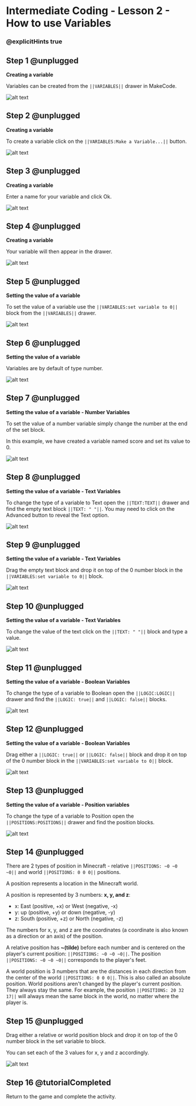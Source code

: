 # Intermediate Coding - Lesson 2 - How to use Variables
### @explicitHints true

## Step 1 @unplugged
**Creating a variable**

Variables can be created from the ``||VARIABLES||`` drawer in MakeCode.

![alt text](https://intermediatev3.codingcredentials.com/Lesson2/2.1/images/1-CreateAVariable.png?raw=true "Variables")

## Step 2 @unplugged
**Creating a variable**

To create a variable click on the ``||VARIABLES:Make a Variable...||`` button.

![alt text](https://intermediatev3.codingcredentials.com/Lesson2/2.1/images/2-CreateAVariable.png?raw=true "Create a Variables")

## Step 3 @unplugged
**Creating a variable**

Enter a name for your variable and click Ok.

![alt text](https://intermediatev3.codingcredentials.com/Lesson2/2.1/images/3-CreateAVariable.png?raw=true "Name Variables")

## Step 4 @unplugged
**Creating a variable**

Your variable will then appear in the drawer.

![alt text](https://intermediatev3.codingcredentials.com/Lesson2/2.1/images/4-CreateAVariable.png?raw=true "Variables")

## Step 5 @unplugged
**Setting the value of a variable**

To set the value of a variable use the ``||VARIABLES:set variable to 0||`` block from the ``||VARIABLES||`` drawer.

![alt text](https://intermediatev3.codingcredentials.com/Lesson2/2.1/images/5-SetAVariable.png?raw=true "Set Variable value")

## Step 6 @unplugged
**Setting the value of a variable**

Variables are by default of type number.

![alt text](https://intermediatev3.codingcredentials.com/Lesson2/2.1/images/6-SetAVariable.png?raw=true "Set Variable value")

## Step 7 @unplugged
**Setting the value of a variable - Number Variables**

To set the value of a number variable simply change the number at the end of the set block.

In this example, we have created a variable named score and set its value to 0.

![alt text](https://intermediatev3.codingcredentials.com/Lesson2/2.1/images/7-SetANumberVariable.png?raw=true "Number Variables")

## Step 8 @unplugged
**Setting the value of a variable - Text Variables**

To change the type of a variable to Text open the ``||TEXT:TEXT||`` drawer and find the empty text block ``||TEXT: " "||``.
You may need to click on the Advanced button to reveal the Text option.

![alt text](https://intermediatev3.codingcredentials.com/Lesson2/2.1/images/8-SetATextVariable.png?raw=true "Text Variables")

## Step 9 @unplugged
**Setting the value of a variable - Text Variables**

Drag the empty text block and drop it on top of the 0 number block in the ``||VARIABLES:set variable to 0||`` block.

![alt text](https://intermediatev3.codingcredentials.com/Lesson2/2.1/images/9-SetATextVariable.png?raw=true "Text Variables")

## Step 10 @unplugged
**Setting the value of a variable - Text Variables**

To change the value of the text click on the ``||TEXT: " "||`` block and type a value.

![alt text](https://intermediatev3.codingcredentials.com/Lesson2/2.1/images/10-SetATextVariable.png?raw=true "Text Variables")

## Step 11 @unplugged
**Setting the value of a variable - Boolean Variables**

To change the type of a variable to Boolean open the ``||LOGIC:LOGIC||`` drawer and find the ``||LOGIC: true||`` and ``||LOGIC: false||``  blocks.

![alt text](https://intermediatev3.codingcredentials.com/Lesson2/2.1/images/11-SetABooleanVariable.jpg?raw=true "Boolean Variables")

## Step 12 @unplugged
**Setting the value of a variable - Boolean Variables**

Drag either a ``||LOGIC: true||`` or ``||LOGIC: false||`` block and drop it on top of the 0 number block in the ``||VARIABLES:set variable to 0||`` block.

![alt text](https://intermediatev3.codingcredentials.com/Lesson2/2.1/images/12-SetABooleanVariable.png?raw=true  "Boolean Variables")

## Step 13 @unplugged
**Setting the value of a variable - Position variables**

To change the type of a variable to Position open the ``||POSITIONS:POSITIONS||`` drawer and find the position blocks.

![alt text](https://intermediatev3.codingcredentials.com/Lesson2/2.1/images/13-SetAPositionVariable.jpg?raw=true "Position Variables")

## Step 14 @unplugged
There are 2 types of position in Minecraft - relative ``||POSITIONS: ~0 ~0 ~0||`` and world ``||POSITIONS: 0 0 0||`` positions.

A position represents a location in the Minecraft world.

A position is represented by 3 numbers: **x, y, and z**:

- x: East (positive, +x) or West (negative, -x)
- y: up (positive, +y) or down (negative, -y)
- z: South (positive, +z) or North (negative, -z)

The numbers for x, y, and z are the coordinates (a coordinate is also known as a direction or an axis) of the position.

A relative position has **~(tilde)** before each number and is centered on the player's current position: ``||POSITIONS: ~0 ~0 ~0||``.
The position ``||POSITIONS: ~0 ~0 ~0||`` corresponds to the player's feet.

A world position is 3 numbers that are the distances in each direction from the center of the world ``||POSITIONS: 0 0 0||``. 
This is also called an absolute position.
World positions aren't changed by the player's current position. They always stay the same. For example, the position ``||POSITIONS: 20 32 17||`` will always mean the same block in the world, no matter where the player is.

## Step 15 @unplugged 
Drag either a relative or world position block and drop it on top of the 0 number block in the set variable to block.

You can set each of the 3 values for x, y and z accordingly.

![alt text](https://intermediatev3.codingcredentials.com/Lesson2/2.1/images/14-SetAPositionVaribale.png?raw=true "Position Variables")

## Step 16 @tutorialCompleted
Return to the game and complete the activity.